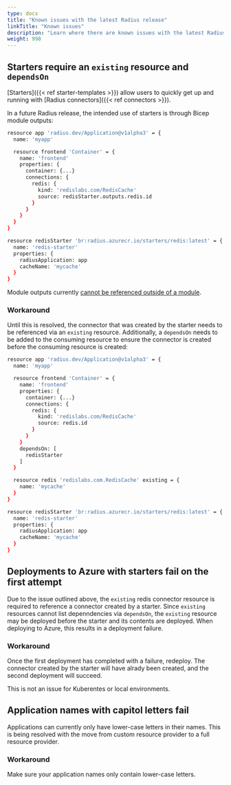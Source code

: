 ```yaml
---
type: docs
title: "Known issues with the latest Radius release"
linkTitle: "Known issues"
description: "Learn where there are known issues with the latest Radius release and how to workaround them."
weight: 998
---
```


## Starters require an `existing` resource and `dependsOn`

[Starters]({{< ref starter-templates >}}) allow users to quickly get up and running with [Radius connectors]({{< ref connectors >}}).

In a future Radius release, the intended use of starters is through Bicep module outputs:

```sh
resource app 'radius.dev/Application@v1alpha3' = {
  name: 'myapp'

  resource frontend 'Container' = {
    name: 'frontend'
    properties: {
      container: {...}
      connections: {
        redis: {
          kind: 'redislabs.com/RedisCache'
          source: redisStarter.outputs.redis.id
        } 
      }
    }
  }
}

resource redisStarter 'br:radius.azurecr.io/starters/redis:latest' = {
  name: 'redis-starter'
  properties: {
    radiusApplication: app
    cacheName: 'mycache'
  }
}
```

Module outputs currently [cannot be referenced outside of a module](https://github.com/Azure/bicep/issues/6065).

### Workaround

Until this is resolved, the connector that was created by the starter needs to be referenced via an `existing` resource. Additionally, a `dependsOn` needs to be added to the consuming resource to ensure the connector is created before the consuming resource is created:

```sh
resource app 'radius.dev/Application@v1alpha3' = {
  name: 'myapp'

  resource frontend 'Container' = {
    name: 'frontend'
    properties: {
      container: {...}
      connections: {
        redis: {
          kind: 'redislabs.com/RedisCache'
          source: redis.id
        } 
      }
    }
    dependsOn: [
      redisStarter
    ]
  }

  resource redis 'redislabs.com.RedisCache' existing = {
    name: 'mycache'
  }
}

resource redisStarter 'br:radius.azurecr.io/starters/redis:latest' = {
  name: 'redis-starter'
  properties: {
    radiusApplication: app
    cacheName: 'mycache'
  }
}
```

## Deployments to Azure with starters fail on the first attempt

Due to the issue outlined above, the `existing` redis connector resource is required to reference a connector created by a starter. Since `existing` resources cannot list depenndencies via `dependsOn`, the `existing` resource may be deployed before the starter and its contents are deployed. When deploying to Azure, this results in a deployment failure.

### Workaround

Once the first deployment has completed with a failure, redeploy. The connector created by the starter will have alrady been created, and the second deployment will succeed.

This is not an issue for Kuberentes or local environments.

## Application names with capitol letters fail

Applications can currently only have lower-case letters in their names. This is being resolved with the move from custom resource provider to a full resource provider.

### Workaround

Make sure your application names only contain lower-case letters.
